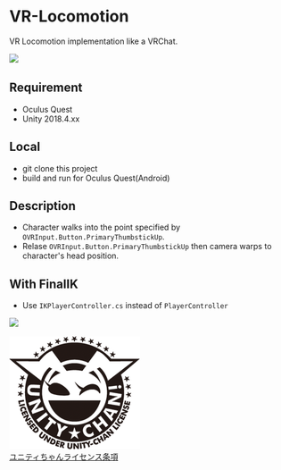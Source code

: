 # VR-Locomotion
VR Locomotion implementation like a VRChat.

<img src="./image/movie.gif" width="320px">

## Requirement
* Oculus Quest
* Unity 2018.4.xx

## Local

* git clone this project
* build and run for Oculus Quest(Android)

## Description
* Character walks into the point specified by `OVRInput.Button.PrimaryThumbstickUp`.
* Relase `OVRInput.Button.PrimaryThumbstickUp` then camera warps to character's head position.

## With FinalIK
* Use `IKPlayerController.cs` instead of `PlayerController`
<img src="./image/ikmovie.gif" width="320px">

![UCL](./image/imageLicenseLogo.png)  
[ユニティちゃんライセンス条項](http://unity-chan.com/contents/license_jp/)

